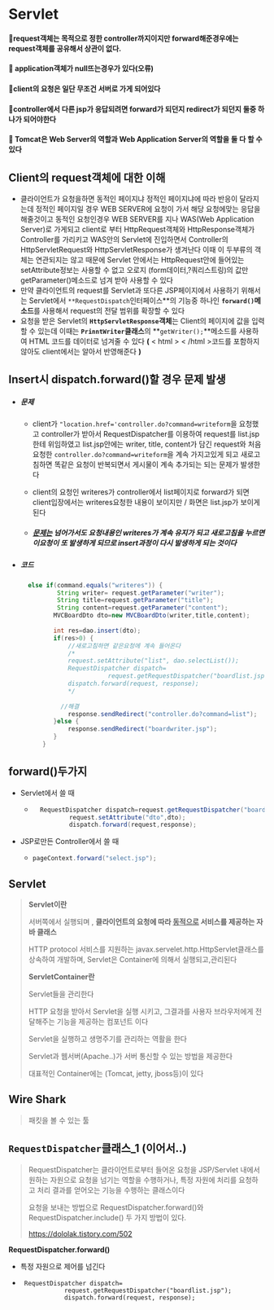 # Servlet

#### :book:request객체는 목적으로 정한 controller까지이지만 forward해준경우에는 request객체를 공유해서 상관이 없다.

#### :book: application객체가 null뜨는경우가 있다(오류)

#### :book:client의 요청은 일단 무조건 서버로 가게 되어있다

#### :book:controller에서 다른 jsp가 응답되려면 forward가 되던지 redirect가 되던지 둘중 하나가 되어야한다 

#### :book: Tomcat은 Web Server의 역할과 Web Application Server의 역할을 둘 다 할 수 있다







## Client의 request객체에 대한 이해

-   클라이언트가 요청을하면 동적인 페이지냐 정적인 페이지냐에 따라 반응이 달라지는데 정적인 페이지일 경우 WEB SERVER에 요청이 가서 해당 요청에맞는 응답을 해줄것이고 동적인 요청인경우 WEB SERVER를 지나 WAS(Web Application Server)로 가게되고 client로 부터 HttpRequest객체와 HttpResponse객체가 Controller를 가리키고  WAS안의 Servlet에 진입하면서 Controller의 HttpServletRequest와 HttpServletResponse가 생겨난다 이때 이 두부류의 객체는 연관되지는 않고 때문에 Servlet 안에서는 HttpRequest안에 들어있는 setAttribute정보는 사용할 수 없고 오로지 (form데이터,?쿼리스트링)의 값만 getParameter()메소드로 넘겨 받아 사용할 수 있다 
-   만약 클라이언트의 request를 Servlet과 또다른 JSP페이지에서 사용하기 위해서는 Servlet에서 `**RequestDispatch`인터페이스**의 기능중 하나인 **`forward()`메소드**를 사용해서 request의 전달 범위를 확장할 수 있다
-   요청을 받은 Servlet의 **`HttpServletResponse`객체**는  Client의 페이지에 값을 입력할 수 있는데 이때는 **`PrinntWriter`클래스**의 **`getWriter();`**메소드를 사용하여 HTML 코드를  데이터로 넘겨줄 수 있다 **(** < html > < /html >코드를 포함하지 않아도 client에서는 알아서 반영해준다 **)**



## Insert시 dispatch.forward()할 경우 문제 발생

-   ##### 문제

    -   client가 `"location.href='controller.do?command=writeform`을 요청했고 controller가 받아서 RequestDispatcher를 이용하여 request를 list.jsp한테 위임하였고 list.jsp안에는 writer, title,  content가 담긴 request와 처음 요청한 `controller.do?command=writeform`을 계속 가지고있게 되고  새로고침하면 똑같은 요청이 반복되면서 게시물이 계속 추가되는 되는 문제가 발생한다 

    -   client의 요청인 writeres가 controller에서 list페이지로 forward가 되면 client입장에서는 writeres요청한 내용이 보이지만  / 화면은 list.jsp가 보이게 된다 

    -   ##### <u>문제는</u>  넘어가서도 요청내용인 writeres가 계속 유지가 되고 새로고침을 누르면 이요청이 또 발생하게 되므로 insert과정이 다시 발생하게 되는 것이다 

    

-   ##### 코드

    ```java
      else if(command.equals("writeres")) {
        	  String writer= request.getParameter("writer");
        	  String title=request.getParameter("title");
        	  String content=request.getParameter("content");
        	 MVCBoardDto dto=new MVCBoardDto(writer,title,content);
        	 
        	 int res=dao.insert(dto);
        	 if(res>0) {
        		 //새로고침하면 같은요청에 계속 들어온다 
        		 /*
        		 request.setAttribute("list", dao.selectList());
        		 RequestDispatcher dispatch=
        				 	request.getRequestDispatcher("boardlist.jsp");
        		 dispatch.forward(request, response);
        		 */
               
               //해결
        		 response.sendRedirect("controller.do?command=list");
        	 }else {
        		 response.sendRedirect("boardwriter.jsp");
        	 }
          } 
    ```



## forward()두가지

-   Servlet에서 쓸 때

    -   ```java
          RequestDispatcher dispatch=request.getRequestDispatcher("boarddetail.jsp");
            	  request.setAttribute("dto",dto);
            	  dispatch.forward(request,response);
        ```

        

-   JSP로만든 Controller에서 쓸 때 

    -   ```java
        pageContext.forward("select.jsp"); 
        ```

        





## Servlet

>   **Servlet이란**
>
>   서버쪽에서 실행되며 , **클라이언트의 요청에 따라 <u>동적으로</u> 서비스를 제공하는 자바 클래스**
>
>   HTTP protocol 서비스를 지원하는 javax.servelet.http.HttpServlet클래스를 상속하여 개발하며, Servlet은 Container에 의해서 실행되고,관리된다
>
>   **ServletContainer란**
>
>   Servlet들을 관리한다 
>
>   HTTP 요청을 받아서 Servlet을 실행 시키고, 그결과를 사용자 브라우저에게 전달해주는 기능을 제공하는 컴포넌트 이다
>
>   Servlet을 실행하고 생명주기를 관리하는 역활을 한다 
>
>   Servlet과 웹서버(Apache..)가 서버 통신할 수 있는 방법을 제공한다 
>
>   대표적인 Container에는 (Tomcat, jetty, jboss등)이 있다
>
>   



## Wire Shark

>   패킷을 볼 수 있는 툴





## `RequestDispatcher`클래스_1 (이어서..)

>   RequestDispatcher는 클라이언트로부터 들어온 요청을 JSP/Servlet 내에서 원하는 자원으로 요청을 넘기는 역할을 수행하거나, 특정 자원에 처리를 요청하고 처리 결과를 얻어오는 기능을 수행하는 클래스이다
>
>   요청을 보내는 방법으로 RequestDispatcher.forward()와 RequestDispatcher.include() 두 가지 방법이 있다.
>
>   https://dololak.tistory.com/502

**RequestDispatcher.forward()**

-   특정 자원으로 제어를 넘긴다 

-   ```
     RequestDispatcher dispatch=
        		request.getRequestDispatcher("boardlist.jsp");
        		dispatch.forward(request, response);
    ```

    



